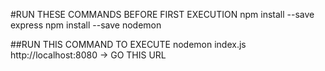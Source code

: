 #RUN THESE COMMANDS BEFORE FIRST EXECUTION
npm install --save express
npm install --save nodemon

##RUN THIS COMMAND TO EXECUTE
nodemon index.js
http://localhost:8080 -> GO THIS URL
